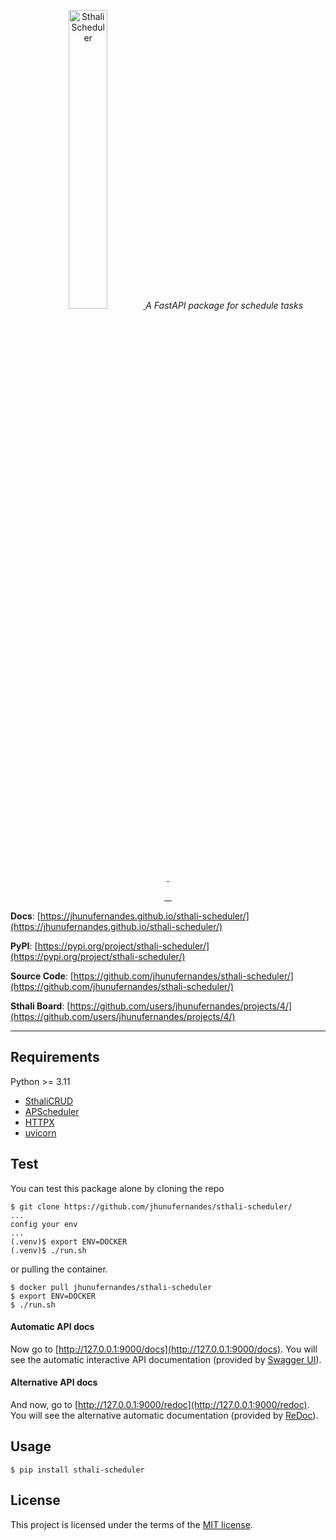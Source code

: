 <p align="center">
    <a href="https://jhunufernandes.github.io/sthali-scheduler/docs/images/scheduler.svg">
        <img src="https://jhunufernandes.github.io/sthali-scheduler/docs/images/scheduler.svg" alt="SthaliScheduler" height="35%">
    </a>
    <em>A FastAPI package for schedule tasks</em>
</p>
<p align="center">
    <a href="https://pypi.org/project/sthali-scheduler/" target="_blank">
        <img src="https://img.shields.io/pypi/v/sthali-scheduler?label=Python%20Version&logo=python&color=%23ca5b32&logoColor=white" alt="">
    </a>
    <a href="https://github.com/jhunufernandes/sthali-scheduler/blob/main/docs/LICENSE" target="_blank">
        <img src="https://img.shields.io/github/license/jhunufernandes/sthali-scheduler?label=License&logo=opensourceinitiative&color=%23ca5b32&logoColor=white" alt="">
    </a>
</p>
<p align="center">
    <a href="https://github.com/jhunufernandes/sthali-scheduler/actions/workflows/test-package.yml" target="_blank">
        <img src="https://github.com/jhunufernandes/sthali-scheduler/actions/workflows/test-package.yml/badge.svg" alt="">
    </a>
    <a href="https://github.com/jhunufernandes/sthali-scheduler/actions/workflows/build-upload-pypi.yml" target="_blank">
        <img src="https://github.com/jhunufernandes/sthali-scheduler/actions/workflows/build-upload-pypi.yml/badge.svg" alt="">
    </a>
    <a href="https://github.com/jhunufernandes/sthali-scheduler/actions/workflows/build-upload-dockerhub.yml" target="_blank">
        <img src="https://github.com/jhunufernandes/sthali-scheduler/actions/workflows/build-upload-dockerhub.yml/badge.svg" alt="">
    </a>
    <a href="https://github.com/jhunufernandes/sthali-scheduler/actions/workflows/build-upload-ghcr.yml" target="_blank">
        <img src="https://github.com/jhunufernandes/sthali-scheduler/actions/workflows/build-upload-ghcr.yml/badge.svg" alt="">
    </a>
</p>

**Docs**: [https://jhunufernandes.github.io/sthali-scheduler/](https://jhunufernandes.github.io/sthali-scheduler/)

**PyPI**: [https://pypi.org/project/sthali-scheduler/](https://pypi.org/project/sthali-scheduler/)

**Source Code**: [https://github.com/jhunufernandes/sthali-scheduler/](https://github.com/jhunufernandes/sthali-scheduler/)

**Sthali Board**: [https://github.com/users/jhunufernandes/projects/4/](https://github.com/users/jhunufernandes/projects/4/)



---



## Requirements

Python >= 3.11
* [SthaliCRUD](https://github.com/jhunufernandes/sthali-crud/)
* [APScheduler](https://apscheduler.readthedocs.io/)
* [HTTPX](https://www.python-httpx.org/)
* [uvicorn](https://www.uvicorn.org/)



## Test

You can test this package alone by cloning the repo

```console
$ git clone https://github.com/jhunufernandes/sthali-scheduler/
...
config your env
...
(.venv)$ export ENV=DOCKER
(.venv)$ ./run.sh
```

or pulling the container.

```console
$ docker pull jhunufernandes/sthali-scheduler
$ export ENV=DOCKER
$ ./run.sh
```

#### Automatic API docs

Now go to [http://127.0.0.1:9000/docs](http://127.0.0.1:9000/docs). You will see the automatic interactive API documentation (provided by [Swagger UI](https://github.com/swagger-api/swagger-ui)).

#### Alternative API docs

And now, go to [http://127.0.0.1:9000/redoc](http://127.0.0.1:9000/redoc). You will see the alternative automatic documentation (provided by <a href="https://github.com/Rebilly/ReDoc" class="external-link" target="_blank">ReDoc</a>).



## Usage

```console
$ pip install sthali-scheduler
```



## License

This project is licensed under the terms of the [MIT license](docs/LICENSE).
